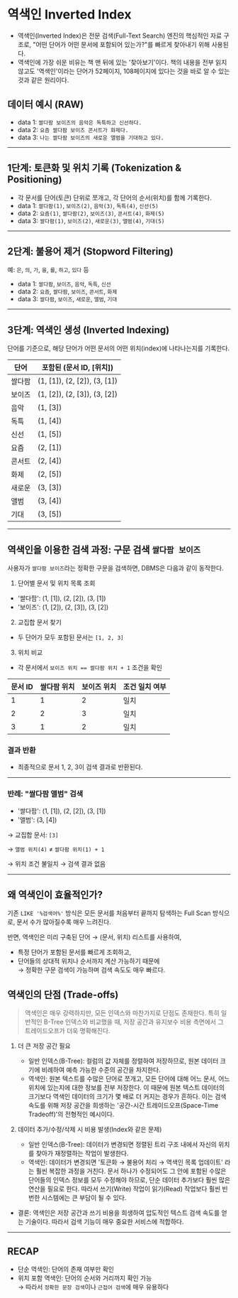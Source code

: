 # 역색인 Inverted Index

- 역색인(Inverted Index)은 전문 검색(Full-Text Search) 엔진의 핵심적인 자료 구조로, "어떤 단어가 어떤 문서에 포함되어 있는가?"를 빠르게 찾아내기 위해 사용된다.
- 역색인에 가장 쉬운 비유는 책 맨 뒤에 있는 '찾아보기'이다. 책의 내용을 전부 읽지 않고도 '역색인'이라는 단어가 52페이지, 108페이지에 있다는 것을 바로 알 수 있는 것과 같은 원리이다.

## 데이터 예시 (RAW)

- data 1: `쌀다팜 보이즈의 음악은 독특하고 신선하다.`
- data 2: `요즘 쌀다팜 보이즈 콘서트가 화제다.`
- data 3: `나는 쌀다팜 보이즈의 새로운 앨범을 기대하고 있다.`

---

## 1단계: 토큰화 및 위치 기록 (Tokenization & Positioning)

- 각 문서를 단어(토큰) 단위로 쪼개고, 각 단어의 순서(위치)를 함께 기록한다.
- data 1: `쌀다팜(1)`, `보이즈(2)`, `음악(3)`, `독특(4)`, `신선(5)`
- data 2: `요즘(1)`, `쌀다팜(2)`, `보이즈(3)`, `콘서트(4)`, `화제(5)`
- data 3: `쌀다팜(1)`, `보이즈(2)`, `새로운(3)`, `앨범(4)`, `기대(5)`

---

## 2단계: 불용어 제거 (Stopword Filtering)

예: `은`, `의`, `가`, `을`, `를`, `하고`, `있다` 등

- data 1: `쌀다팜`, `보이즈`, `음악`, `독특`, `신선`
- data 2: `요즘`, `쌀다팜`, `보이즈`, `콘서트`, `화제`
- data 3: `쌀다팜`, `보이즈`, `새로운`, `앨범`, `기대`

---

## 3단계: 역색인 생성 (Inverted Indexing)

단어를 기준으로, 해당 단어가 어떤 문서의 어떤 위치(index)에 나타나는지를 기록한다.

| 단어   | 포함된 (문서 ID, [위치])     |
| ------ | ---------------------------- |
| 쌀다팜 | (1, [1]), (2, [2]), (3, [1]) |
| 보이즈 | (1, [2]), (2, [3]), (3, [2]) |
| 음악   | (1, [3])                     |
| 독특   | (1, [4])                     |
| 신선   | (1, [5])                     |
| 요즘   | (2, [1])                     |
| 콘서트 | (2, [4])                     |
| 화제   | (2, [5])                     |
| 새로운 | (3, [3])                     |
| 앨범   | (3, [4])                     |
| 기대   | (3, [5])                     |

---

## 역색인을 이용한 검색 과정: 구문 검색 `쌀다팜 보이즈`

사용자가 `쌀다팜 보이즈`라는 정확한 구문을 검색하면, DBMS은 다음과 같이 동작한다.

1. 단어별 문서 및 위치 목록 조회

- '쌀다팜': (1, [1]), (2, [2]), (3, [1])
- '보이즈': (1, [2]), (2, [3]), (3, [2])

2. 교집합 문서 찾기

- 두 단어가 모두 포함된 문서는 `[1, 2, 3]`

3. 위치 비교

- 각 문서에서 `보이즈 위치 == 쌀다팜 위치 + 1` 조건을 확인

| 문서 ID | 쌀다팜 위치 | 보이즈 위치 | 조건 일치 여부 |
| ------- | ----------- | ----------- | -------------- |
| 1       | 1           | 2           | 일치           |
| 2       | 2           | 3           | 일치           |
| 3       | 1           | 2           | 일치           |

### 결과 반환

- 최종적으로 문서 1, 2, 3이 검색 결과로 반환된다.

---

### 반례: "쌀다팜 앨범" 검색

- '쌀다팜': (1, [1]), (2, [2]), (3, [1])
- '앨범': (3, [4])

→ 교집합 문서: `[3]`

→ `앨범 위치(4)` ≠ `쌀다팜 위치(1) + 1`

→ 위치 조건 불일치 → 검색 결과 없음

---

## 왜 역색인이 효율적인가?

기존 `LIKE '%검색어%'` 방식은 모든 문서를 처음부터 끝까지 탐색하는 Full Scan 방식으로, 문서 수가 많아질수록 매우 느려진다.

반면, 역색인은 미리 구축된 단어 → (문서, 위치) 리스트를 사용하여,

- 특정 단어가 포함된 문서를 빠르게 조회하고,
- 단어들의 상대적 위치나 순서까지 계산 가능하기 때문에  
  → 정확한 구문 검색이 가능하며 검색 속도도 매우 빠르다.

## 역색인의 단점 (Trade-offs)

> 역색인은 매우 강력하지만, 모든 인덱스와 마찬가지로 단점도 존재한다. 특히 일반적인 B-Tree 인덱스와 비교했을 때, 저장 공간과 유지보수 비용 측면에서 그 트레이드오프가 더욱 명확해진다.

1. 더 큰 저장 공간 필요

   - 일반 인덱스(B-Tree): 컬럼의 값 자체를 정렬하여 저장하므로, 원본 데이터 크기에 비례하여 예측 가능한 수준의 공간을 차지한다.
   - 역색인: 원본 텍스트를 수많은 단어로 쪼개고, 모든 단어에 대해 어느 문서, 어느 위치에 있는지에 대한 정보를 전부 저장한다. 이 때문에 원본 텍스트 데이터의 크기보다 역색인 데이터의 크기가 몇 배로 더 커지는 경우가 흔하다. 이는 검색 속도를 위해 저장 공간을 희생하는 '공간-시간 트레이드오프(Space-Time Tradeoff)'의 전형적인 예시이다.

2. 데이터 추가/수정/삭제 시 비용 발생(Index와 같은 문제)
   - 일반 인덱스(B-Tree): 데이터가 변경되면 정렬된 트리 구조 내에서 자신의 위치를 찾아가 재정렬하는 작업이 발생한다.
   - 역색인: 데이터가 변경되면 '토큰화 → 불용어 처리 → 역색인 목록 업데이트' 라는 훨씬 복잡한 과정을 거친다. 문서 하나가 수정되어도 그 안에 포함된 수많은 단어들의 인덱스 정보를 모두 수정해야 하므로, 단순 데이터 추가보다 훨씬 많은 연산을 필요로 한다. 따라서 쓰기(Write) 작업이 읽기(Read) 작업보다 훨씬 빈번한 시스템에는 큰 부담이 될 수 있다.

- 결론: 역색인은 저장 공간과 쓰기 비용을 희생하여 압도적인 텍스트 검색 속도를 얻는 기술이다. 따라서 검색 기능이 매우 중요한 서비스에 적합하다.

---

## RECAP

- 단순 역색인: 단어의 존재 여부만 확인
- 위치 포함 역색인: 단어의 순서와 거리까지 확인 가능  
  → 따라서 `정확한 문장 검색`이나 `근접어 검색`에 매우 유용하다

